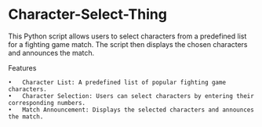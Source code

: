 # Character-Select-Thing

This Python script allows users to select characters from a predefined list for a fighting game match. The script then displays the chosen characters and announces the match.

Features

	•	Character List: A predefined list of popular fighting game characters.
	•	Character Selection: Users can select characters by entering their corresponding numbers.
	•	Match Announcement: Displays the selected characters and announces the match.
